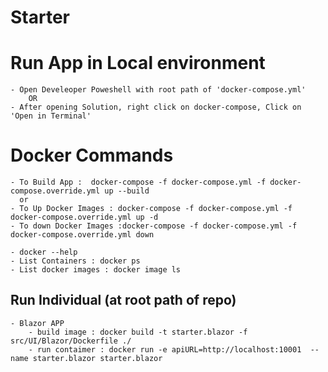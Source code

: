 # Starter

# Run App in Local environment
	- Open Develeoper Poweshell with root path of 'docker-compose.yml'  
		OR
	- After opening Solution, right click on docker-compose, Click on 'Open in Terminal'
	
# Docker Commands
	- To Build App :  docker-compose -f docker-compose.yml -f docker-compose.override.yml up --build
	  or
	- To Up Docker Images : docker-compose -f docker-compose.yml -f docker-compose.override.yml up -d
	- To down Docker Images :docker-compose -f docker-compose.yml -f docker-compose.override.yml down

	- docker --help
	- List Containers : docker ps
	- List docker images : docker image ls

 ## Run Individual (at root path of repo)
    - Blazor APP
        - build image : docker build -t starter.blazor -f src/UI/Blazor/Dockerfile ./
        - run contaimer : docker run -e apiURL=http://localhost:10001  --name starter.blazor starter.blazor
  
